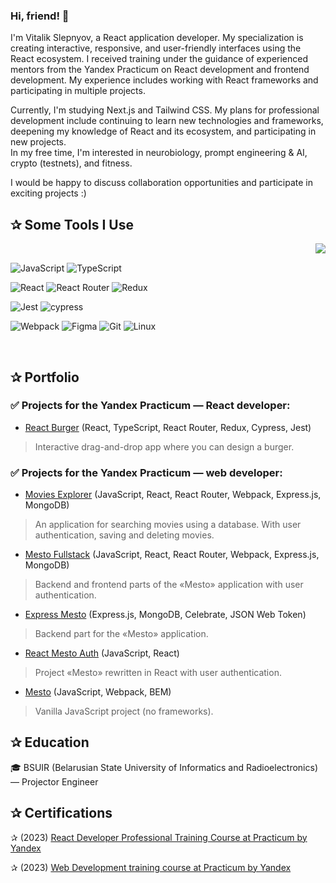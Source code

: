 ### Hi, friend! 👋

<p>
I'm Vitalik Slepnyov, a React application developer. My specialization is creating interactive, responsive, and user-friendly interfaces using the React ecosystem.  
I received training under the guidance of experienced mentors from the Yandex Practicum оn React development and frontend development. My experience includes working with React frameworks and participating in multiple projects.

Currently, I'm studying Next.js and Tailwind CSS. My plans for professional development include continuing to learn new technologies and frameworks, deepening my knowledge of React and its ecosystem, and participating in new projects.  
In my free time, I'm interested in neurobiology, prompt engineering & AI, crypto (testnets), and fitness.  

I would be happy to discuss collaboration opportunities and participate in exciting projects :)
</p>



<div>
<h2>&#10032; Some Tools I Use</h2>

<img align="right" style="margin-left: 10 px; margin-top: 60 px; margin-right: 10 px;" src="https://media1.giphy.com/media/13HgwGsXF0aiGY/giphy.gif" />
<div>&nbsp;</div>

  ![JavaScript](https://img.shields.io/badge/javascript-%23323330.svg?style=for-the-badge&logo=javascript&logoColor=%23F7DF1E)
  ![TypeScript](https://img.shields.io/badge/typescript-%23007ACC.svg?style=for-the-badge&logo=typescript&logoColor=white)
  
  ![React](https://img.shields.io/badge/react-%2320232a.svg?style=for-the-badge&logo=react&logoColor=%2361DAFB)
  ![React Router](https://img.shields.io/badge/React_Router-CA4245?style=for-the-badge&logo=react-router&logoColor=white)
  ![Redux](https://img.shields.io/badge/redux-%23593d88.svg?style=for-the-badge&logo=redux&logoColor=white)
  
  ![Jest](https://img.shields.io/badge/-jest-%23C21325?style=for-the-badge&logo=jest&logoColor=white)
  ![cypress](https://img.shields.io/badge/-cypress-%23E5E5E5?style=for-the-badge&logo=cypress&logoColor=058a5e)
  
  ![Webpack](https://img.shields.io/badge/webpack-%238DD6F9.svg?style=for-the-badge&logo=webpack&logoColor=black)
  ![Figma](https://img.shields.io/badge/figma-%23F24E1E.svg?style=for-the-badge&logo=figma&logoColor=white)
  ![Git](https://img.shields.io/badge/git-%23F05033.svg?style=for-the-badge&logo=git&logoColor=white)
  ![Linux](https://img.shields.io/badge/Linux-FCC624?style=for-the-badge&logo=linux&logoColor=black)
</div>
<div>&nbsp;</div>



<h2>&#10032; Portfolio </h2>

### ✅ Projects for the Yandex Practicum — React developer:

- [React Burger](https://github.com/Vitali-workspace/react-burger) (React, TypeScript, React Router, Redux, Cypress, Jest)
> Interactive drag-and-drop app where you can design a burger.

### ✅ Projects for the Yandex Practicum — web developer:

- [Movies Explorer](https://github.com/Vitali-workspace/diplom-server-frontend) (JavaScript, React, React Router, Webpack, Express.js, MongoDB)
> An application for searching movies using a database. With user authentication, saving and deleting movies.

- [Mesto Fullstack](https://github.com/Vitali-workspace/react-mesto-api-full) (JavaScript, React, React Router, Webpack, Express.js, MongoDB)
> Backend and frontend parts of the «Mesto» application with user authentication.

- [Express Mesto](https://github.com/Vitali-workspace/express-mesto-gha) (Express.js, MongoDB, Celebrate, JSON Web Token)
> Backend part for the «Mesto» application.

- [React Mesto Auth](https://github.com/Vitali-workspace/react-mesto-auth) (JavaScript, React)
> Project «Mesto» rewritten in React with user authentication.

- [Mesto](https://github.com/Vitali-workspace/mesto) (JavaScript, Webpack, BEM)
> Vanilla JavaScript project (no frameworks).



<h2>&#10032; Education </h2>
🎓 BSUIR (Belarusian State University of Informatics and Radioelectronics) — Projector Engineer



<h2>&#10032; Certifications </h2>
<!--- (2023) [React Developer Professional Training Course at Practicum by Yandex](https://drive.google.com/file/d/1Vj80bKjERqeJfnUfpK-Aok-YnYQrQ0xj/view?usp=drive_link) -->
<!--- (2023) [Web Development training course at Practicum by Yandex](https://drive.google.com/file/d/12Z5TAVP8QPsx-1jTTjeRV_qr53TDxIUc/view?usp=drive_link) -->

  <p>&#10032; (2023) <a href="https://drive.google.com/file/d/1Vj80bKjERqeJfnUfpK-Aok-YnYQrQ0xj/view?usp=drive_link">
 React Developer Professional Training Course at Practicum by Yandex</a></p>
  <p>&#10032; (2023) <a href="https://drive.google.com/file/d/12Z5TAVP8QPsx-1jTTjeRV_qr53TDxIUc/view?usp=drive_link">
 Web Development training course at Practicum by Yandex</a></p>

